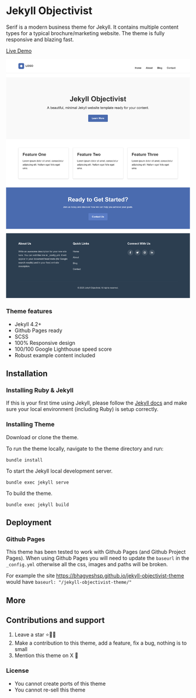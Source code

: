 # Jekyll Objectivist

Serif is a modern business theme for Jekyll. It contains multiple content types for a typical brochure/marketing website. The theme is fully responsive and blazing fast.

[Live Demo]()

![Jekyll Objectivist Theme Home Screenshot](/assets/images/jekyll-objectivist-home.png)


### Theme features

- Jekyll 4.2+
- Github Pages ready
- SCSS
- 100% Responsive design
- 100/100 Google Lighthouse speed score
- Robust example content included

## Installation

### Installing Ruby & Jekyll

If this is your first time using Jekyll, please follow the [Jekyll docs](https://jekyllrb.com/docs/installation/) and make sure your local environment (including Ruby) is setup correctly.

### Installing Theme

Download or clone the theme.

To run the theme locally, navigate to the theme directory and run:

```
bundle install
```

To start the Jekyll local development server.

```
bundle exec jekyll serve
```

To build the theme.

```
bundle exec jekyll build
```

## Deployment

### Github Pages

This theme has been tested to work with Github Pages (and Github Project Pages). When using Github Pages you will need to update the `baseurl` in the `_config.yml` otherwise all the css, images and paths will be broken.

For example the site https://bhagyeshsp.github.io/jekyll-objectivist-theme would have `baseurl: "/jekyll-objectivist-theme/"`

## More

## Contributions and support

1. Leave a star ⭐🙏🏻
2. Make a contribution to this theme, add a feature, fix a bug, nothing is to small 
3. Mention this theme on X 📢

### License

- You cannot create ports of this theme
- You cannot re-sell this theme
